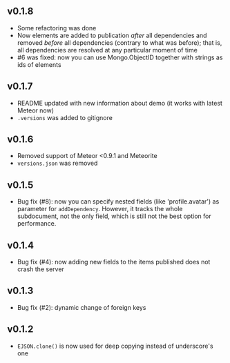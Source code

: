## v0.1.8
* Some refactoring was done
* Now elements are added to publication _after_ all dependencies and removed _before_ all dependencies (contrary to what was before); that is, all dependencies are resolved at any particular moment of time
* #6 was fixed: now you can use Mongo.ObjectID together with strings as ids of elements

## v0.1.7
* README updated with new information about demo (it works with latest Meteor now)
* `.versions` was added to gitignore

## v0.1.6
* Removed support of Meteor <0.9.1 and Meteorite
* `versions.json` was removed

## v0.1.5

* Bug fix (#8): now you can specify nested fields (like 'profile.avatar') as parameter for `addDependency`. However, it tracks the whole subdocument, not the only field, which is still not the best option for performance.

## v0.1.4

* Bug fix (#4): now adding new fields to the items published does not crash the server

## v0.1.3

* Bug fix (#2): dynamic change of foreign keys

## v0.1.2

* `EJSON.clone()` is now used for deep copying instead of underscore's one
